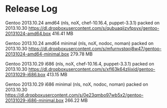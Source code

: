 Release Log
===========

Gentoo 2013.10.24 amd64 (nls, noX, chef-10.16.4, puppet-3.3.1) packed on 2013.10.30
https://dl.dropboxusercontent.com/s/qubuaqiizvfpsyx/gentoo-20131024-amd64.box
416.41 MB

Gentoo 2013.10.24 amd64 minimal (nls, noX, nodoc, noman) packed on 2013.10.30
https://dl.dropboxusercontent.com/s/mfurnvstqoj8w47/gentoo-20131024-amd64-minimal.box
279.78 MB

Gentoo 2013.10.29 i686 (nls, noX, chef-10.16.4, puppet-3.3.1) packed on 2013.10.30
https://dl.dropboxusercontent.com/s/xfl63k64zliixid/gentoo-20131029-i686.box
413.15 MB

Gentoo 2013.10.29 i686 minimal (nls, noX, nodoc, noman) packed on 2013.10.30
https://dl.dropboxusercontent.com/s/0e23qmbo97wb5x2/gentoo-20131029-i686-minimal.box
266.22 MB


